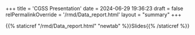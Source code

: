 +++
title = 'CGSS Presentation'
date = 2024-06-29 19:36:23
draft = false
relPermalinkOverride = '/rmd/Data_report.html'
layout = "summary"
+++


{{% staticref "/rmd/Data_report.html" "newtab" %}}Slides{{% /staticref %}}
